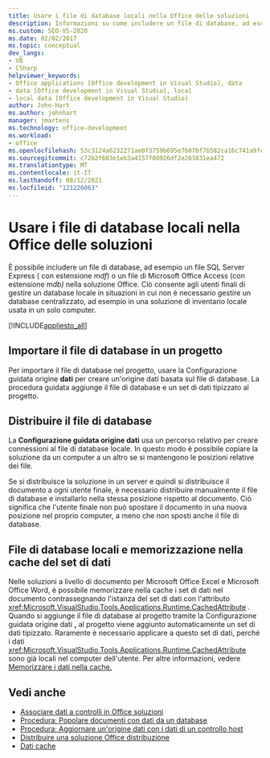```yaml
---
title: Usare i file di database locali nella Office delle soluzioni
description: Informazioni su come includere un file di database, ad esempio un file di SQL Server Express (con estensione mdf) o un file di Microsoft Office Access (con estensione mdb), nella soluzione Office.
ms.custom: SEO-VS-2020
ms.date: 02/02/2017
ms.topic: conceptual
dev_langs:
- VB
- CSharp
helpviewer_keywords:
- Office applications [Office development in Visual Studio], data
- data [Office development in Visual Studio], local
- local data [Office development in Visual Studio]
author: John-Hart
ms.author: johnhart
manager: jmartens
ms.technology: office-development
ms.workload:
- office
ms.openlocfilehash: 53c3124a6232271ae0f3759b695e7b07bf7b582ca16c741a9fed11b1b784ec78
ms.sourcegitcommit: c72b2f603e1eb3a4157f00926df2e263831ea472
ms.translationtype: MT
ms.contentlocale: it-IT
ms.lasthandoff: 08/12/2021
ms.locfileid: "121226063"
---
```

# <a name="use-local-database-files-in-office-solutions-overview"></a>Usare i file di database locali nella Office delle soluzioni
  È possibile includere un file di database, ad esempio un file SQL Server Express ( con estensione *mdf*) o un file di Microsoft Office Access (con estensione *mdb)* nella soluzione Office. Ciò consente agli utenti finali di gestire un database locale in situazioni in cui non è necessario gestire un database centralizzato, ad esempio in una soluzione di inventario locale usata in un solo computer.

 [!INCLUDE[appliesto_all](../vsto/includes/appliesto-all-md.md)]

## <a name="import-the-database-file-into-a-project"></a>Importare il file di database in un progetto
 Per importare il file di database nel progetto, usare la Configurazione guidata origine **dati** per creare un'origine dati basata sul file di database. La procedura guidata aggiunge il file di database e un set di dati tipizzato al progetto.

## <a name="deploy-the-database-file"></a>Distribuire il file di database
 La **Configurazione guidata origine dati** usa un percorso relativo per creare connessioni al file di database locale. In questo modo è possibile copiare la soluzione da un computer a un altro se si mantengono le posizioni relative dei file.

 Se si distribuisce la soluzione in un server e quindi si distribuisce il documento a ogni utente finale, è necessario distribuire manualmente il file di database e installarlo nella stessa posizione rispetto al documento. Ciò significa che l'utente finale non può spostare il documento in una nuova posizione nel proprio computer, a meno che non sposti anche il file di database.

## <a name="local-database-files-and-caching-the-dataset"></a>File di database locali e memorizzazione nella cache del set di dati
 Nelle soluzioni a livello di documento per Microsoft Office Excel e Microsoft Office Word, è possibile memorizzare nella cache i set di dati nel documento contrassegnando l'istanza del set di dati con l'attributo <xref:Microsoft.VisualStudio.Tools.Applications.Runtime.CachedAttribute> . Quando si aggiunge il file di database al progetto tramite la Configurazione guidata origine dati **,** al progetto viene aggiunto automaticamente un set di dati tipizzato. Raramente è necessario applicare a questo set di dati, perché i dati <xref:Microsoft.VisualStudio.Tools.Applications.Runtime.CachedAttribute> sono già locali nel computer dell'utente. Per altre informazioni, vedere [Memorizzare i dati nella cache.](../vsto/caching-data.md)

## <a name="see-also"></a>Vedi anche
- [Associare dati a controlli in Office soluzioni](../vsto/binding-data-to-controls-in-office-solutions.md)
- [Procedura: Popolare documenti con dati da un database](../vsto/how-to-populate-documents-with-data-from-a-database.md)
- [Procedura: Aggiornare un'origine dati con i dati di un controllo host](../vsto/how-to-update-a-data-source-with-data-from-a-host-control.md)
- [Distribuire una soluzione Office distribuzione](../vsto/deploying-an-office-solution.md)
- [Dati cache](../vsto/caching-data.md)
